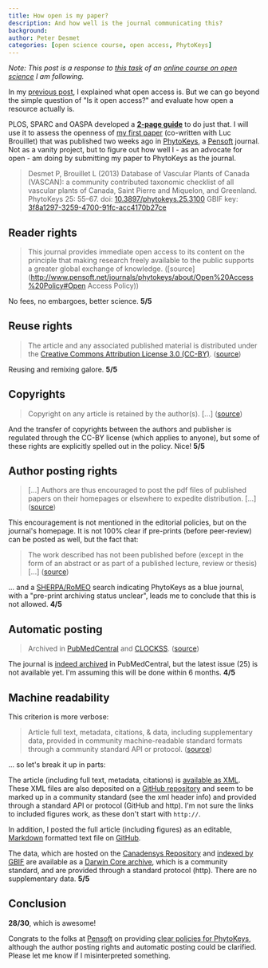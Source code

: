 ```yaml
---
title: How open is my paper?
description: And how well is the journal communicating this?
background: 
author: Peter Desmet
categories: [open science course, open access, PhytoKeys]
---
```


*Note: This post is a response to [this task](https://p2pu.org/en/courses/5/content/366/) of an [online course on open science](https://p2pu.org/en/courses/5/open-science-an-introduction/) I am following.*

In my [previous post](/posts/oa-1.html), I explained what open access is. But we can go beyond the simple question of "Is it open access?" and evaluate how open a resource actually is.

PLOS, SPARC and OASPA developed a **[2-page guide](https://www.plos.org/how-open-is-it)** to do just that. I will use it to assess the openness of [my first paper](https://doi.org/10.3897/phytokeys.25.3100) (co-written with Luc Brouillet) that was published two weeks ago in [PhytoKeys](https://phytokeys.pensoft.net/), a [Pensoft](http://www.pensoft.net/) journal. Not as a vanity project, but to figure out how well I - as an advocate for open - am doing by submitting my paper to PhytoKeys as the journal.

> Desmet P, Brouillet L (2013) Database of Vascular Plants of Canada (VASCAN): a community contributed taxonomic checklist of all vascular plants of Canada, Saint Pierre and Miquelon, and Greenland. PhytoKeys 25: 55–67. doi: [10.3897/phytokeys.25.3100](https://doi.org/10.3897/phytokeys.25.3100) GBIF key: [3f8a1297-3259-4700-91fc-acc4170b27ce](http://www.gbif.org/dataset/3f8a1297-3259-4700-91fc-acc4170b27ce)

## Reader rights

> This journal provides immediate open access to its content on the principle that making research freely available to the public supports a greater global exchange of knowledge. ([source](http://www.pensoft.net/journals/phytokeys/about/Open%20Access%20Policy#Open Access Policy))

No fees, no embargoes, better science. **5/5**

## Reuse rights

> The article and any associated published material is distributed under the [Creative Commons Attribution License 3.0 (CC-BY)](http://creativecommons.org/licenses/by/3.0/). ([source](http://www.pensoft.net/journals/phytokeys/about/Open%20Access%20Policy#Copyright%20Notice))

Reusing and remixing galore. **5/5**

## Copyrights

> Copyright on any article is retained by the author(s). [...] ([source](http://www.pensoft.net/journals/phytokeys/about/Open%20Access%20Policy#Copyright%20Notice))

And the transfer of copyrights between the authors and publisher is regulated through the CC-BY license (which applies to anyone), but some of these rights are explicitly spelled out in the policy. Nice! **5/5**

## Author posting rights

> [...] Authors are thus encouraged to post the pdf files of published papers on their homepages or elsewhere to expedite distribution. [...] ([source](https://phytokeys.pensoft.net/))

This encouragement is not mentioned in the editorial policies, but on the journal's homepage. It is not 100% clear if pre-prints (before peer-review) can be posted as well, but the fact that:

> The work described has not been published before (except in the form of an abstract or as part of a published lecture, review or thesis) [...] ([source](http://www.pensoft.net/journals/phytokeys/about/Open%20Access%20Policy#Copyright%20Notice))

... and a [SHERPA/RoMEO](http://www.sherpa.ac.uk/romeo/search.php) search indicating PhytoKeys as a blue journal, with a "pre-print archiving status unclear", leads me to conclude that this is not allowed. **4/5**

## Automatic posting

> Archived in [PubMedCentral](http://www.ncbi.nlm.nih.gov/pmc/journals/1603/) and [CLOCKSS](http://www.clockss.org/). ([source](https://phytokeys.pensoft.net/))

The journal is [indeed archived](http://www.ncbi.nlm.nih.gov/pmc/journals/1603/) in PubMedCentral, but the latest issue (25) is not available yet. I'm assuming this will be done within 6 months. **4/5**

## Machine readability

This criterion is more verbose:

> Article full text, metadata, citations, & data, including supplementary data, provided in community machine-readable standard formats through a community standard API or protocol. ([source](https://www.plos.org/files/HowOpenIsIt_English.pdf))

... so let's break it up in parts:

The article (including full text, metadata, citations) is [available as XML](http://www.pensoft.net/J_FILES/3/articles/3100/3100-G-2-layout.xml). These XML files are also deposited on a [GitHub repository](https://github.com/pensoft/PhytoKeys-xml) and seem to be marked up in a community standard (see the xml header info) and provided through a standard API or protocol (GitHub and http). I'm not sure the links to included figures work, as these don't start with `http://`.

In addition, I posted the full article (including figures) as an editable, [Markdown](http://daringfireball.net/projects/markdown/) formatted text file on [GitHub](https://github.com/peterdesmet/vascan-data-paper).

The data, which are hosted on the [Canadensys Repository](https://doi.org/10.5886/Y7SMZY5P) and [indexed by GBIF](http://www.gbif.org/dataset/3f8a1297-3259-4700-91fc-acc4170b27ce) are available as a [Darwin Core archive](http://www.gbif.org/informatics/standards-and-tools/publishing-data/data-standards/darwin-core-archives/), which is a community standard, and are provided through a standard protocol (http). There are no supplementary data. **5/5**

## Conclusion

**28/30**, which is awesome!

Congrats to the folks at [Pensoft](http://www.pensoft.net/) on providing [clear policies for PhytoKeys](http://www.pensoft.net/journals/phytokeys/about/Open%20Access%20Policy), although the author posting rights and automatic posting could be clarified. Please let me know if I misinterpreted something.
